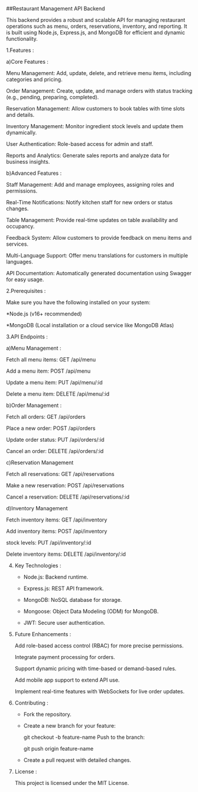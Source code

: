 ##Restaurant Management API Backend

   This backend provides a robust and scalable API for managing restaurant operations such as menu, orders, reservations, inventory, and reporting. It is built using Node.js, Express.js, and MongoDB for efficient and dynamic functionality.

 1.Features :

   a)Core Features :

   Menu Management: Add, update, delete, and retrieve menu items, including categories and pricing.

   Order Management: Create, update, and manage orders with status tracking (e.g., pending, preparing, completed).

   Reservation Management: Allow customers to book tables with time slots and details.

   Inventory Management: Monitor ingredient stock levels and update them dynamically.

   User Authentication: Role-based access for admin and staff.

   Reports and Analytics: Generate sales reports and analyze data for business insights.


   b)Advanced Features :

   Staff Management: Add and manage employees, assigning roles and permissions.

   Real-Time Notifications: Notify kitchen staff for new orders or status changes.

   Table Management: Provide real-time updates on table availability and occupancy.

   Feedback System: Allow customers to provide feedback on menu items and services.

   Multi-Language Support: Offer menu translations for customers in multiple languages.

   API Documentation: Automatically generated documentation using Swagger for easy usage.


2.Prerequisites :

   Make sure you have the following installed on your system:

   *Node.js (v16+ recommended)

   *MongoDB (Local installation or a cloud service like MongoDB Atlas)

3.API Endpoints :

   a)Menu Management :  

   Fetch all menu items: GET /api/menu

   Add a menu item: POST /api/menu

   Update a menu item: PUT /api/menu/:id

   Delete a menu item: DELETE /api/menu/:id

   b)Order Management :

   Fetch all orders: GET /api/orders

   Place a new order: POST /api/orders

   Update order status: PUT /api/orders/:id

   Cancel an order: DELETE /api/orders/:id

   c)Reservation Management

   Fetch all reservations: GET /api/reservations

   Make a new reservation: POST /api/reservations

   Cancel a reservation: DELETE /api/reservations/:id

   d)Inventory Management

   Fetch inventory items: GET /api/inventory

   Add inventory items: POST /api/inventory

   stock levels: PUT /api/inventory/:id

   Delete inventory items: DELETE /api/inventory/:id

4. Key Technologies :

   * Node.js: Backend runtime.

   * Express.js: REST API framework.

   * MongoDB: NoSQL database for storage.

   * Mongoose: Object Data Modeling (ODM) for MongoDB.

   * JWT: Secure user authentication.

5. Future Enhancements :

     Add role-based access control (RBAC) for more precise permissions.

     Integrate payment processing for orders.

     Support dynamic pricing with time-based or demand-based rules.

     Add mobile app support to extend API use.

     Implement real-time features with WebSockets for live order updates.

6. Contributing :

    * Fork the repository.

    * Create a new branch for your feature:

      git checkout -b feature-name
      Push to the branch:

      git push origin feature-name

    *  Create a pull request with detailed changes.

7. License :

   This project is licensed under the MIT License.
